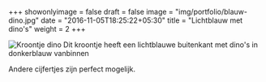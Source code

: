 +++
showonlyimage = false
draft = false
image = "img/portfolio/blauw-dino.jpg"
date = "2016-11-05T18:25:22+05:30"
title = "Lichtblauw met dino's"
weight = 2
+++
<!--more-->
![Kroontje dino][1]
Dit kroontje heeft een lichtblauwe buitenkant met dino's in donkerblauw vanbinnen

Andere cijfertjes zijn perfect mogelijk.


[1]: /img/portfolio/blauw-dino.jpg



